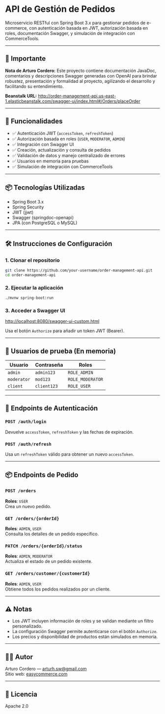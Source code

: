 # API de Gestión de Pedidos

Microservicio RESTful con Spring Boot 3.x para gestionar pedidos de e-commerce, con autenticación basada en JWT, autorización basada en roles, documentación Swagger, y simulación de integración con CommerceTools.

---

## 📌 Importante

**Nota de Arturo Cordero:**
Este proyecto contiene documentación JavaDoc, comentarios y descripciones Swagger generadas con OpenAI para brindar robustez, presentación y formalidad al proyecto, agilizando el desarrollo y facilitando su entendimiento.

**Beanstalk URL:**
http://order-management-api.us-east-1.elasticbeanstalk.com/swagger-ui/index.html#/Orders/placeOrder

---

## 🚀 Funcionalidades

- ✅ Autenticación JWT (`accessToken`, `refreshToken`)
- ✅ Autorización basada en roles (`USER`, `MODERATOR`, `ADMIN`)
- ✅ Integración con Swagger UI
- ✅ Creación, actualización y consulta de pedidos
- ✅ Validación de datos y manejo centralizado de errores
- ✅ Usuarios en memoria para pruebas
- ✅ Simulación de integración con CommerceTools

---

## 📦 Tecnologías Utilizadas

- Spring Boot 3.x
- Spring Security
- JWT (jjwt)
- Swagger (springdoc-openapi)
- JPA (con PostgreSQL o MySQL)

---

## 🛠️ Instrucciones de Configuración

### 1. Clonar el repositorio
```bash
git clone https://github.com/your-username/order-management-api.git
cd order-management-api
```

### 2. Ejecutar la aplicación
```bash
./mvnw spring-boot:run
```

### 3. Acceder a Swagger UI
[http://localhost:8080/swagger-ui-custom.html](http://localhost:8080/swagger-ui-custom.html)

Usa el botón `Authorize` para añadir un token JWT (Bearer).

---

## 👤 Usuarios de prueba (En memoria)
| Usuario     | Contraseña | Roles           |
|-------------|------------|-----------------|
| `admin`     | `admin123` | `ROLE_ADMIN`    |
| `moderator` | `mod123`   | `ROLE_MODERATOR`|
| `client`    | `client123`| `ROLE_USER`     |

---

## 🔐 Endpoints de Autenticación

### `POST /auth/login`
Devuelve `accessToken`, `refreshToken` y las fechas de expiración.

### `POST /auth/refresh`
Usa un `refreshToken` válido para obtener un nuevo `accessToken`.

---

## 📦 Endpoints de Pedido

### `POST /orders`
**Roles**: `USER`  
Crea un nuevo pedido.

### `GET /orders/{orderId}`
**Roles**: `ADMIN`, `USER`  
Consulta los detalles de un pedido específico.

### `PATCH /orders/{orderId}/status`
**Roles**: `ADMIN`, `MODERATOR`  
Actualiza el estado de un pedido existente.

### `GET /orders/customer/{customerId}`
**Roles**: `ADMIN`, `USER`  
Obtiene todos los pedidos realizados por un cliente.

---

## ⚠️ Notas

- Los JWT incluyen información de roles y se validan mediante un filtro personalizado.
- La configuración Swagger permite autenticarse con el botón `Authorize`.
- Los precios y disponibilidad de productos están simulados en memoria.

---

## 👨‍💻 Autor

Arturo Cordero — [arturh.sw@gmail.com](mailto:arturh.sw@gmail.com)  
Sitio web: [easycommerce.com](https://easycommerce.com)

---

## 📄 Licencia

Apache 2.0
